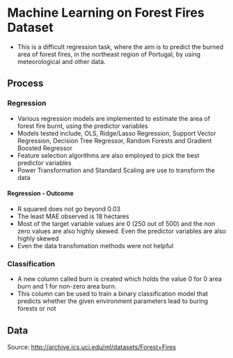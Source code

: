 # Machine Learning on Forest Fires Dataset

 - This is a difficult regression task, where the aim is to predict the burned area of forest fires, in the northeast region of Portugal, by using meteorological and other data.

## Process

### Regression

- Various regression models are implemented to estimate the area of forest fire burnt, using the predictor variables
- Models tested include, OLS, Ridge/Lasso Regression, Support Vector Regression, Decision Tree Regressor, Random Forests and Gradient Boosted Regressor
- Feature selection algorithms are also employed to pick the best predictor variables
- Power Transformation and Standard Scaling are use to transform the data

#### Regression - Outcome

- R squared does not go beyond 0.03
- The least MAE observed is 18 hectares
- Most of the target variable values are 0 (250 out of 500) and the non zero values are also highly skewed. Even the predictor variables are also highly skewed
- Even the data transfomation methods were not helpful

### Classification

- A new column called burn is created which holds the value 0 for 0 area burn and 1 for non-zero area burn.
- This column can be used to train a binary classification model that predicts whether the given environment parameters lead to buring forests or not
 


## Data

Source: http://archive.ics.uci.edu/ml/datasets/Forest+Fires
